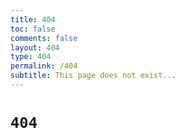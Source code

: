 ```yaml
---
title: 404
toc: false
comments: false
layout: 404
type: 404
permalink: /404
subtitle: This page does not exist...
---
```


<h1 id="404" class="my-links"><code>404</code></h1>

